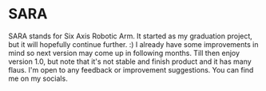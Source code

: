 # SARA
SARA stands for Six Axis Robotic Arm. It started as my graduation project, but it will hopefully continue further. :)
I already have some improvements in mind so next version may come up in following months. Till then enjoy version 1.0, but note that it's not stable and finish product and it has many flaus.
I'm open to any feedback or improvement suggestions. You can find me on my socials.
